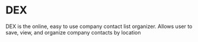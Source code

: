 # DEX
DEX is the online, easy to use company contact list organizer. Allows user to save, view, and organize company contacts by location
